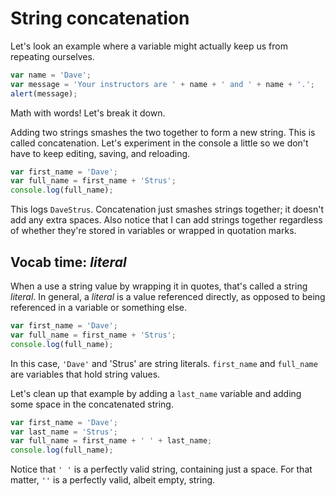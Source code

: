 # String concatenation

Let's look an example where a variable might actually keep us from repeating ourselves.

```js
var name = 'Dave';
var message = 'Your instructors are ' + name + ' and ' + name + '.';
alert(message);
```

Math with words! Let's break it down.

Adding two strings smashes the two together to form a new string. This is called concatenation. Let's experiment in the console a little so we don't have to keep editing, saving, and reloading.

```js
var first_name = 'Dave';
var full_name = first_name + 'Strus';
console.log(full_name);
```

This logs `DaveStrus`. Concatenation just smashes strings together; it doesn't add any extra spaces. Also notice that I can add strings together regardless of whether they're stored in variables or wrapped in quotation marks.

## Vocab time: _literal_

When a use a string value by wrapping it in quotes, that's called a string _literal_. In general, a _literal_ is a value referenced directly, as opposed to being referenced in a variable or something else.

```js
var first_name = 'Dave';
var full_name = first_name + 'Strus';
console.log(full_name);
```

In this case, `'Dave'` and 'Strus' are string literals. `first_name` and `full_name` are variables that hold string values.

Let's clean up that example by adding a `last_name` variable and adding some space in the concatenated string.

```js
var first_name = 'Dave';
var last_name = 'Strus';
var full_name = first_name + ' ' + last_name;
console.log(full_name);
```

Notice that `' '` is a perfectly valid string, containing just a space. For that matter, `''` is a perfectly valid, albeit empty, string.
